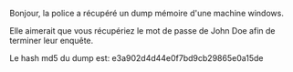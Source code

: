 Bonjour, la police a récupéré un dump mémoire d'une machine windows.

Elle aimerait que vous récupériez le mot de passe de John Doe afin de terminer leur enquête.

Le hash md5 du dump est: e3a902d4d44e0f7bd9cb29865e0a15de
